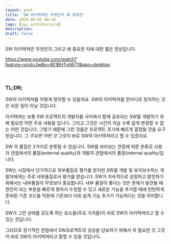 ```yaml
---
layout: post
title: 'SW 아키텍쳐란 무엇인지 왜 중요한'
date: 2020-09-01 00:10
tags: [sw, architecture]
description:
draft: false
---
```


SW 아키텍쳐란 무엇인지 그리고 왜 중요한 지에 대한 짧은 영상입니다.

https://www.youtube.com/watch?feature=youtu.be&v=4E1BHTvhB7Y&app=desktop

<br>

### TL;DR;
SW의 아키텍쳐를 어떻게 정의할 수 있을까요. SW의 아키텍쳐를 한마디로 정의하는 것은 쉬운 일이 아닐 것입니다.

아키텍쳐는 보통 SW 프로젝트의 개발자들 사이에서 함께 공유되는 SW를 개발하기 위해 필요한 어떤 주요 내용들 입니다. 그리고 그것은 시간이 지날 수록 쉽게 변경할 수 없는 어떤 것입니다. 그렇기 때문에 그런 것들은 프로젝트 초기에 뻐르게 결정될 것을 요구 받습니다. 그 *주요한 어떤 것* 그것이 바로 SW의 아키텍쳐라고 할 수 있겠지요.

SW 의 품질은 2가지로 분류될 수 있습니다. SW를 바라보는 관점에 따른 분류로 사용자 관점에서의 품질(external quality)과 개발자 관점에서의 품질(internal quality)입니다.

SW는 시장에서 단기적으로 외부품질로 평가를 받지만 SW를 개발 및 유지보수하는 개발자에게는 주로 내부품질로서 평가를 받습니다. SW가 지속적으로 성장하고 발전하기 위해서는 내부품질이 무엇보다 중요합니다. 내부 품질이 좋다는 것은 문제가 발견될 때 원인이 되는 부분을 빠르게 찾아서 수정할 수 있고 새로운 기능을 추가할 때에 탄탄하게 준비된 기존 코드들 덕분에 기존보다 더욱 쉽게 기능 추가가 가능하다는 것을 의미합니다.

SW가 그런 상태를 갖도록 하는 요소들(주요 가치들)이 바로 SW의 아키텍쳐라고 할 수 있는 것입니다.

그러므로 장기적인 관점에서 SW프로젝트의 성공을 담보하기 위해서 꼭 필요한 것 그것이 바로 SW의 아키텍쳐라고 말할 수 있을 것입니다.

